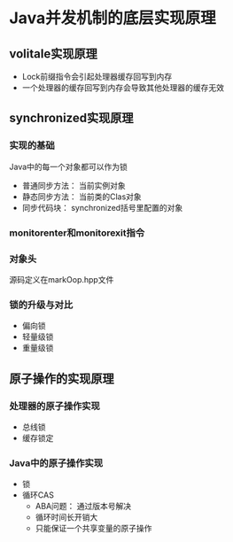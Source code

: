 # Java并发机制的底层实现原理

## volitale实现原理

* Lock前缀指令会引起处理器缓存回写到内存
* 一个处理器的缓存回写到内存会导致其他处理器的缓存无效

## synchronized实现原理

### 实现的基础

Java中的每一个对象都可以作为锁

* 普通同步方法： 当前实例对象
* 静态同步方法： 当前类的Clas对象
* 同步代码块： synchronized括号里配置的对象

### monitorenter和monitorexit指令

### 对象头

源码定义在markOop.hpp文件

### 锁的升级与对比

* 偏向锁
* 轻量级锁
* 重量级锁

## 原子操作的实现原理

### 处理器的原子操作实现

* 总线锁
* 缓存锁定

### Java中的原子操作实现

* 锁
* 循环CAS
  * ABA问题： 通过版本号解决
  * 循环时间长开销大
  * 只能保证一个共享变量的原子操作
